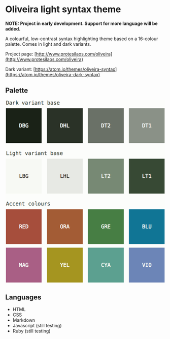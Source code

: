 # Oliveira light syntax theme

**NOTE: Project in early development. Support for more language will be added.**

A colourful, low-contrast syntax highlighting theme based on a 16-colour palette. Comes in light and dark variants.

Project page: [http://www.protesilaos.com/oliveira](http://www.protesilaos.com/oliveira)

Dark variant: [https://atom.io/themes/oliveira-syntax](https://atom.io/themes/oliveira-dark-syntax)

## Palette

![oliveira colour scheme](https://raw.githubusercontent.com/protesilaos/oliveira/master/img/oliveira_colours.png)

## Languages

- HTML
- CSS
- Markdown
- Javascript (still testing)
- Ruby (still testing)
